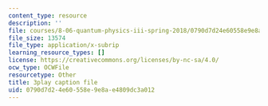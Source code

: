 ```yaml
---
content_type: resource
description: ''
file: courses/8-06-quantum-physics-iii-spring-2018/0790d7d24e60558e9e8ae4809dc3a012_WlZf4aOkNMQ.vtt
file_size: 13574
file_type: application/x-subrip
learning_resource_types: []
license: https://creativecommons.org/licenses/by-nc-sa/4.0/
ocw_type: OCWFile
resourcetype: Other
title: 3play caption file
uid: 0790d7d2-4e60-558e-9e8a-e4809dc3a012
---
```

